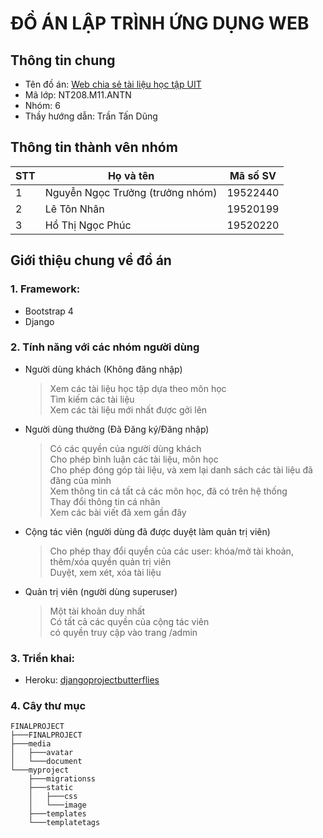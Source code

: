 # ĐỒ ÁN LẬP TRÌNH ỨNG DỤNG WEB
## Thông tin chung
- Tên đồ án: [Web chia sẻ tài liệu học tập UIT](https://djangoprojectbutterflies.herokuapp.com/)
- Mã lớp: NT208.M11.ANTN
- Nhóm: 6
- Thầy hướng dẫn: Trần Tấn Dũng
## Thông tin thành vên nhóm 
|STT|Họ và tên|Mã số SV|
|-|-|-|
|1|Nguyễn Ngọc Trưởng (trưởng nhóm)|19522440|
|2|Lê Tôn Nhân|19520199|
|3|Hồ Thị Ngọc Phúc|19520220|
## Giới thiệu chung về đồ án 
### 1. Framework:
- Bootstrap 4
- Django
### 2. Tính năng với các nhóm người dùng
- Người dùng khách (Không đăng nhập)
    > Xem các tài liệu học tập dựa theo môn học<br/>
    > Tìm kiếm các tài liệu<br/>
    > Xem các tài liệu mới nhất được gởi lên<br/>
- Người dùng thường (Đã Đăng ký/Đăng nhập)
    > Có các quyền của người dùng khách<br/>
    > Cho phép bình luận các tài liệu, môn học<br/>
    > Cho phép đóng góp tài liệu, và xem lại danh sách các tài liệu đã đăng của mình<br/>
    > Xem thông tin cả tất cả các môn học, đã có trên hệ thống<br/>
    > Thay đổi thông tin cá nhân<br/>
    > Xem các bài viết đã xem gần đây<br/>
- Cộng tác viên (người dùng đã được duyệt làm quản trị viên)
    > Cho phép thay đổi quyền của các user: khóa/mở tài khoản, thêm/xóa quyền quản trị viên<br/>
    > Duyệt, xem xét, xóa tài liệu<br/>
- Quản trị viên (người dùng superuser)
    > Một tài khoản duy nhất<br/>
    > Có tất cả các quyền của cộng tác viên<br/>
    > có quyền truy cập vào trang /admin<br/>
### 3. Triển khai:
- Heroku: [djangoprojectbutterflies](https://djangoprojectbutterflies.herokuapp.com/)
### 4. Cây thư mục
```
FINALPROJECT
├───FINALPROJECT
├───media
│   ├───avatar
│   └───document
└───myproject
    ├───migrationss
    ├───static
    │   ├───css
    │   └───image
    ├───templates
    └───templatetags
```


